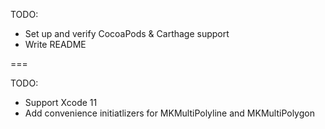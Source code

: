 TODO:

- Set up and verify CocoaPods & Carthage support
- Write README

===

TODO:

- Support Xcode 11
- Add convenience initiatlizers for MKMultiPolyline and MKMultiPolygon
